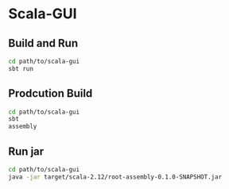 # Scala-GUI

## Build and Run

```sh
cd path/to/scala-gui
sbt run
```

## Prodcution Build

```sh
cd path/to/scala-gui
sbt
assembly
```

## Run jar

```sh
cd path/to/scala-gui
java -jar target/scala-2.12/root-assembly-0.1.0-SNAPSHOT.jar
```